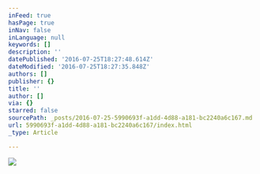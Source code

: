 ```yaml
---
inFeed: true
hasPage: true
inNav: false
inLanguage: null
keywords: []
description: ''
datePublished: '2016-07-25T18:27:48.614Z'
dateModified: '2016-07-25T18:27:35.848Z'
authors: []
publisher: {}
title: ''
author: []
via: {}
starred: false
sourcePath: _posts/2016-07-25-5990693f-a1dd-4d88-a181-bc2240a6c167.md
url: 5990693f-a1dd-4d88-a181-bc2240a6c167/index.html
_type: Article

---
```

![](https://the-grid-user-content.s3-us-west-2.amazonaws.com/36cf2065-fe7b-4e44-a71c-ebf15257b058.jpg)